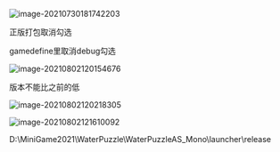 ![image-20210730181742203](C:\Users\xian\AppData\Roaming\Typora\typora-user-images\image-20210730181742203.png)

正版打包取消勾选



gamedefine里取消debug勾选



![image-20210802120154676](C:\Users\xian\AppData\Roaming\Typora\typora-user-images\image-20210802120154676.png)

版本不能比之前的低

![image-20210802120218305](C:\Users\xian\AppData\Roaming\Typora\typora-user-images\image-20210802120218305.png)

![image-20210802121610092](C:\Users\xian\AppData\Roaming\Typora\typora-user-images\image-20210802121610092.png)



D:\MiniGame2021\WaterPuzzle\WaterPuzzleAS_Mono\launcher\release


